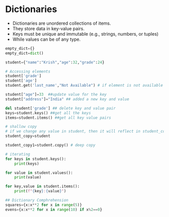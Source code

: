 # Dictionaries

* Dictionaries are unordered collections of items.&#x20;
* They store data in key-value pairs.&#x20;
* Keys must be unique and immutable (e.g., strings, numbers, or tuples)
* While values can be of any type.

```python
empty_dict={}
empty_dict=dict()

student={"name":"Krish","age":32,"grade":24}

# Accessing elements
student['grade']
student['age']
student.get('last_name',"Not Available") # if element is not available then return 'Not Available'

student["age"]=33  ##update value for the key
student["address"]="India" ## added a new key and value

del student['grade'] ## delete key and value pair
keys=student.keys() ##get all the keys
items=student.items() ##get all key value pairs

# shallow copy
# if we change any value in student, then it will reflect in student_copy as well
student_copy=student

student_copy1=student.copy() # deep copy

# iterating
for keys in student.keys():
    print(keys)

for value in student.values():
    print(value)

for key,value in student.items():
    print(f"{key}:{value}")

## Dictionary Comphrehension
squares={x:x**2 for x in range(5)}
evens={x:x**2 for x in range(10) if x%2==0}







```
